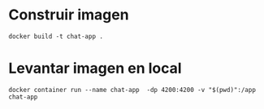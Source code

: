 # Construir imagen

`docker build -t chat-app .`


# Levantar imagen en local

`docker container run --name chat-app  -dp 4200:4200 -v "$(pwd)":/app chat-app`






